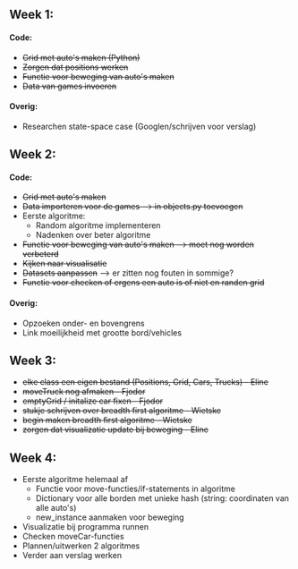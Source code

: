 ## Week 1:

#### Code:
- ~~Grid met auto's maken (Python)~~
- ~~Zorgen dat positions werken~~
- ~~Functie voor beweging van auto's maken~~
- ~~Data van games invoeren~~

#### Overig:
- Researchen state-space case (Googlen/schrijven voor verslag)

## Week 2:

#### Code:
- ~~Grid met auto's maken~~
- ~~Data importeren voor de games --> in objects.py toevoegen~~
- Eerste algoritme:
    - Random algoritme implementeren
    - Nadenken over beter algoritme
- ~~Functie voor beweging van auto's maken --> moet nog worden verbeterd~~
- ~~Kijken naar visualisatie~~
- ~~Datasets aanpassen~~ --> er zitten nog fouten in sommige?
- ~~Functie voor checken of ergens een auto is of niet en randen grid~~

#### Overig:
- Opzoeken onder- en bovengrens
- Link moeilijkheid met grootte bord/vehicles

## Week 3: 
- ~~elke class een eigen bestand (Positions, Grid, Cars, Trucks) - Eline~~
- ~~moveTruck nog afmaken - Fjodor~~
- ~~emptyGrid / initalize car fixen - Fjodor~~ 
- ~~stukje schrijven over breadth first algoritme - Wietske~~ 
- ~~begin maken breadth first algoritme - Wietske~~
- ~~zorgen dat visualizatie update bij beweging - Eline~~

## Week 4:
- Eerste algoritme helemaal af
    - Functie voor move-functies/if-statements in algoritme 
    - Dictionary voor alle borden met unieke hash (string: coordinaten van alle auto's)
    - new_instance aanmaken voor beweging 
- Visualizatie bij programma runnen 
- Checken moveCar-functies
- Plannen/uitwerken 2 algoritmes 
- Verder aan verslag werken 

